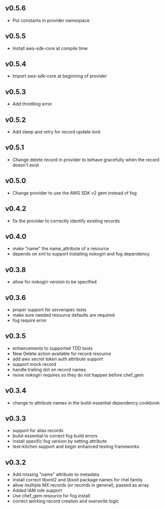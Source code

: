 ## v0.5.6
* Put constants in provider namespace
## v0.5.5
* Install aws-sdk-core at compile time
## v0.5.4
* Import aws-sdk-core at beginning of provider
## v0.5.3
* Add throttling error
## v0.5.2
* Add sleep and retry for record update lock
## v0.5.1
* Change delete record in provider to behave gracefully when the record doesn't exist
## v0.5.0
* Change provider to use the AWS SDK v2 gem instead of fog
## v0.4.2
* fix the provider to correctly identify existing records
## v0.4.0
* make "name" the name_attribute of a resource
* depends on xml to support installing nokogiri and fog dependency
## v0.3.8
* allow for nokogiri version to be specified
## v0.3.6
* proper support for serverspec tests
* make sure needed resource defaults are required
* fog require error
## v0.3.5
* enhancements to supported TDD tools
* New Delete action available for record resource
* add aws secret token auth attribute support
* support mock record
* handle trailing dot on record names
* move nokogiri requires so they do not happen before chef_gem
## v0.3.4
* change to attribute names in the build-essential dependency cookbook
## v0.3.3
* support for alias records
* build-essential to correct fog build errors
* install specific fog version by setting attribute
* test-kitchen support and begin enhanced testing frameworks
## v0.3.2
* Add missing "name" attribute to metadata
* install correct libxml2 and libxslt package names for rhel family
* allow multiple MX records (or records in general), passed as array
* Added IAM role support
* Use chef_gem resource for fog install
* correct working record creation and overwrite logic
